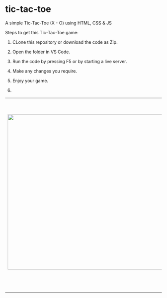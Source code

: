 # tic-tac-toe
A simple Tic-Tac-Toe (X - O) using HTML, CSS &amp; JS

Steps to get this Tic-Tac-Toe game:

1. CLone this repository or download the code as Zip.
2. Open the folder in VS Code.
3. Run the code by pressing F5 or by starting a live server.
4. Make any changes you require.
5. Enjoy your game.

1. 
<table>
  <td>
<img width="500" height="500" src="https://github.com/vignesho/tic-tac-toe/assets/91514261/48bb534e-29e7-49c1-baca-1d780b7abda1"><br><br>
  </td>
  <td>
<img width="500" height="600" src="https://github.com/vignesho/tic-tac-toe/assets/91514261/ea3f1b48-0ad4-4cf2-81a8-e95448f1c49e"><br><br>
  </td>
